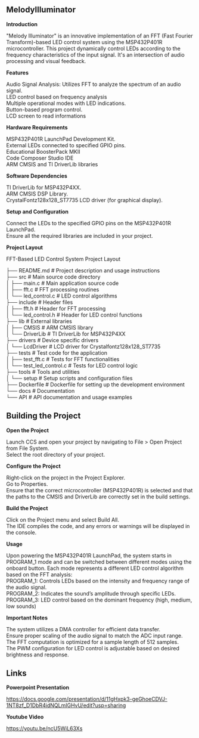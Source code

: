 ## MelodyIlluminator

**Introduction**

"Melody Illuminator" is an innovative implementation of an FFT (Fast Fourier Transform)-based LED control system using the MSP432P401R microcontroller. This project dynamically control LEDs according to the frequency characteristics of the input signal. It's an intersection of audio processing and visual feedback.

**Features**

Audio Signal Analysis: Utilizes FFT to analyze the spectrum of an audio signal. <br>
LED control based on frequency analysis <br>
Multiple operational modes with LED indications. <br>
Button-based program control. <br>
LCD screen to read informations

**Hardware Requirements**

MSP432P401R LaunchPad Development Kit. <br>
External LEDs connected to specified GPIO pins. <br>
Educational BoosterPack MKII <br>
Code Composer Studio IDE <br>
ARM CMSIS and TI DriverLib libraries

**Software Dependencies**

TI DriverLib for MSP432P4XX. <br>
ARM CMSIS DSP Library. <br>
CrystalFontz128x128_ST7735 LCD driver (for graphical display).

**Setup and Configuration**

Connect the LEDs to the specified GPIO pins on the MSP432P401R LaunchPad. <br>
Ensure all the required libraries are included in your project.

**Project Layout**

FFT-Based LED Control System Project Layout

├── README.md                 # Project description and usage instructions <br>
├── src                       # Main source code directory <br>
│   ├── main.c                # Main application source code <br>
│   ├── fft.c                 # FFT processing routines <br>
│   └── led_control.c         # LED control algorithms <br>
├── include                   # Header files <br>
│   ├── fft.h                 # Header for FFT processing <br>
│   └── led_control.h         # Header for LED control functions <br>
├── lib                       # External libraries <br>
│   ├── CMSIS                 # ARM CMSIS library <br>
│   └── DriverLib             # TI DriverLib for MSP432P4XX <br>
├── drivers                   # Device specific drivers <br>
│   └── LcdDriver             # LCD driver for Crystalfontz128x128_ST7735 <br>
├── tests                     # Test code for the application <br>
│   ├── test_fft.c            # Tests for FFT functionalities <br>
│   └── test_led_control.c    # Tests for LED control logic <br>
├── tools                     # Tools and utilities <br>
│   └── setup                 # Setup scripts and configuration files <br>
├── Dockerfile                # Dockerfile for setting up the development environment <br>
└── docs                      # Documentation <br>
    └── API                   # API documentation and usage examples <br>

## Building the Project

**Open the Project**

Launch CCS and open your project by navigating to File > Open Project from File System. <br>
Select the root directory of your project.

**Configure the Project**

Right-click on the project in the Project Explorer. <br>
Go to Properties. <br>
Ensure that the correct microcontroller (MSP432P401R) is selected and that the paths to the CMSIS and DriverLib are correctly set in the build settings.

**Build the Project**

Click on the Project menu and select Build All. <br>
The IDE compiles the code, and any errors or warnings will be displayed in the console.

**Usage**

Upon powering the MSP432P401R LaunchPad, the system starts in PROGRAM_1 mode and can be switched between different modes using the onboard button. Each mode represents a different LED control algorithm based on the FFT analysis: <br>
PROGRAM_1: Controls LEDs based on the intensity and frequency range of the audio signal. <br>
PROGRAM_2: Indicates the sound’s amplitude through specific LEDs. <br>
PROGRAM_3: LED control based on the dominant frequency (high, medium, low sounds)

**Important Notes**

The system utilizes a DMA controller for efficient data transfer. <br>
Ensure proper scaling of the audio signal to match the ADC input range. <br>
The FFT computation is optimized for a sample length of 512 samples. <br>
The PWM configuration for LED control is adjustable based on desired brightness and response.

## Links 

**Powerpoint Presentation**

https://docs.google.com/presentation/d/11gHxpk3-geGhoeCDVJ-1NT8zf_D1DbR4idNQLmIGHvU/edit?usp=sharing

**Youtube Video** 

https://youtu.be/ncU5WiL63Xs

